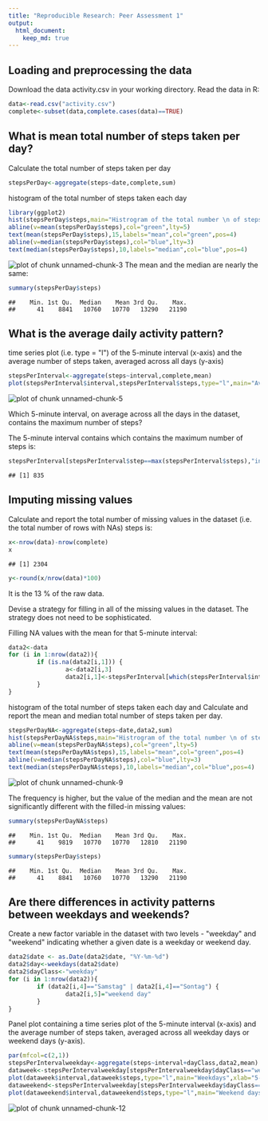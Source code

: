```yaml
---
title: "Reproducible Research: Peer Assessment 1"
output: 
  html_document:
    keep_md: true
---
```



## Loading and preprocessing the data
Download the data activity.csv in your working directory.
Read the data in R:

```r
data<-read.csv("activity.csv")
complete<-subset(data,complete.cases(data)==TRUE)
```


## What is mean total number of steps taken per day?

Calculate the total number of steps taken per day

```r
stepsPerDay<-aggregate(steps~date,complete,sum)
```
histogram of the total number of steps taken each day

```r
library(ggplot2)
hist(stepsPerDay$steps,main="Histrogram of the total number \n of steps taken each day",xlab="Steps per day",col="gray")
abline(v=mean(stepsPerDay$steps),col="green",lty=5)
text(mean(stepsPerDay$steps),15,labels="mean",col="green",pos=4)
abline(v=median(stepsPerDay$steps),col="blue",lty=3)
text(median(stepsPerDay$steps),10,labels="median",col="blue",pos=4)
```

![plot of chunk unnamed-chunk-3](figure/unnamed-chunk-3-1.png) 
The mean and the median are nearly the same:

```r
summary(stepsPerDay$steps)
```

```
##    Min. 1st Qu.  Median    Mean 3rd Qu.    Max. 
##      41    8841   10760   10770   13290   21190
```

## What is the average daily activity pattern?
time series plot (i.e. type = "l") of the 5-minute interval (x-axis) and the average number of steps taken, averaged across all days (y-axis)

```r
stepsPerInterval<-aggregate(steps~interval,complete,mean)
plot(stepsPerInterval$interval,stepsPerInterval$steps,type="l",main="Average daily activity pattern",xlab="5-minutes interval",ylab="average of the number of steps", col="blue")
```

![plot of chunk unnamed-chunk-5](figure/unnamed-chunk-5-1.png) 
  

Which 5-minute interval, on average across all the days in the dataset, contains the maximum number of steps?

The 5-minute interval contains which contains the maximum number of steps is:

```r
stepsPerInterval[stepsPerInterval$step==max(stepsPerInterval$steps),"interval"]
```

```
## [1] 835
```

## Imputing missing values
Calculate and report the total number of missing values in the dataset (i.e. the total number of rows with NAs) steps is:

```r
x<-nrow(data)-nrow(complete)
x
```

```
## [1] 2304
```

```r
y<-round(x/nrow(data)*100)
```
It is the 13 % of the raw data.


Devise a strategy for filling in all of the missing values in the dataset. The strategy does not need to be sophisticated. 

Filling NA values with the mean for that 5-minute interval:


```r
data2<-data
for (i in 1:nrow(data2)){
        if (is.na(data2[i,1])) {
                a<-data2[i,3]
                data2[i,1]<-stepsPerInterval[which(stepsPerInterval$interval==a),2]
        }
}
```

histogram of the total number of steps taken each day and Calculate and report the mean and median total number of steps taken per day. 

```r
stepsPerDayNA<-aggregate(steps~date,data2,sum)
hist(stepsPerDayNA$steps,main="Histrogram of the total number \n of steps taken each day \n with filling values",xlab="Steps per day",col="gray")
abline(v=mean(stepsPerDayNA$steps),col="green",lty=5)
text(mean(stepsPerDayNA$steps),15,labels="mean",col="green",pos=4)
abline(v=median(stepsPerDayNA$steps),col="blue",lty=3)
text(median(stepsPerDayNA$steps),10,labels="median",col="blue",pos=4)
```

![plot of chunk unnamed-chunk-9](figure/unnamed-chunk-9-1.png) 

The frequency is higher, but the value of the median and the mean are not significantly different with the filled-in missing values:

```r
summary(stepsPerDayNA$steps)
```

```
##    Min. 1st Qu.  Median    Mean 3rd Qu.    Max. 
##      41    9819   10770   10770   12810   21190
```

```r
summary(stepsPerDay$steps)
```

```
##    Min. 1st Qu.  Median    Mean 3rd Qu.    Max. 
##      41    8841   10760   10770   13290   21190
```
## Are there differences in activity patterns between weekdays and weekends?

Create a new factor variable in the dataset with two levels - "weekday" and "weekend" indicating whether a given date is a weekday or weekend day.

```r
data2$date <- as.Date(data2$date, "%Y-%m-%d")
data2$day<-weekdays(data2$date)
data2$dayClass<-"weekday"
for (i in 1:nrow(data2)){
        if (data2[i,4]=="Samstag" | data2[i,4]=="Sontag") {
                data2[i,5]="weekend day"
        }
}
```

Panel plot containing a time series plot of the 5-minute interval (x-axis) and the average number of steps taken, averaged across all weekday days or weekend days (y-axis). 


```r
par(mfcol=c(2,1))
stepsPerIntervalweekday<-aggregate(steps~interval+dayClass,data2,mean)
dataweek<-stepsPerIntervalweekday[stepsPerIntervalweekday$dayClass=="weekday",]
plot(dataweek$interval,dataweek$steps,type="l",main="Weekdays",xlab="5-minutes interval",ylab="average # steps", col="blue")
dataweekend<-stepsPerIntervalweekday[stepsPerIntervalweekday$dayClass=="weekend day",]
plot(dataweekend$interval,dataweekend$steps,type="l",main="Weekend days",xlab="5-minutes interval",ylab="average # steps", col="blue")
```

![plot of chunk unnamed-chunk-12](figure/unnamed-chunk-12-1.png) 
